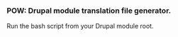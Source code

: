 ### POW: Drupal module translation file generator.
Run the bash script from your Drupal module root.


